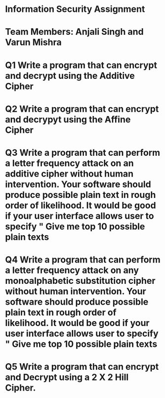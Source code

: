 

# Information Security Assignment


# Team Members: Anjali Singh and Varun Mishra

# Q1 Write a program that can encrypt and decrypt using the Additive Cipher
# Q2 Write a program that can encrypt and decrypyt using the Affine Cipher
# Q3 Write a program that can perform a letter frequency attack on an additive cipher without human intervention. Your software should produce possible plain text in rough order of likelihood. It would be good if your user interface allows user to specify \" Give me top 10 possible plain texts
# Q4 Write a program that can perform a letter frequency attack on any monoalphabetic substitution cipher without human intervention. Your software should produce possible plain text in rough order of likelihood. It would be good if your user interface allows user to specify \" Give me top 10 possible plain texts
# Q5 Write a program that can encrypt and Decrypt using a 2 X 2 Hill Cipher.
